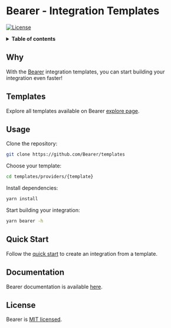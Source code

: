 # Bearer - Integration Templates

[![License][license-image]][license-url]

<details>
  <summary><strong>Table of contents</strong></summary>

- [Why](#why)
- [Templates](#templates)
- [Usage](#usage)
- [Quick Start](#quick-start)
- [Documentation](#documentation)
- [License](#license)
  </details>

## Why

With the [Bearer](https://www.bearer.sh/?utm_source=github&utm_campaign=templates) integration templates, you can start building your integration even faster!

## Templates

Explore all templates available on Bearer [explore page](https://www?be.rer.sh/integrations/).

## Usage

Clone the repository:

```bash
git clone https://github.com/Bearer/templates
```

Choose your template:

```bash
cd templates/providers/{template}
```

Install dependencies:

```bash
yarn install
```

Start building your integration:

```bash
yarn bearer -h
```

## Quick Start

Follow the [quick start](https://docs.bearer.sh/building-integration/quick-start/using-a-template) to create an integration from a template.

## Documentation

Bearer documentation is available [here](http://docs.bearer.sh).

## License

Bearer is [MIT licensed][license-url].

<!-- Badges -->

[license-image]: http://img.shields.io/badge/license-MIT-green.svg?style=flat-square
[license-url]: LICENSE

<!-- Links -->

[bearer-website]: https://www.bearer.sh/?utm_source=github&utm_campaign=repository
